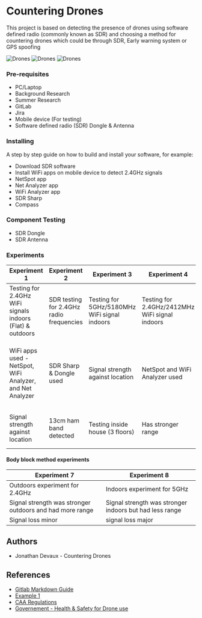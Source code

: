 # Countering Drones

This project is based on detecting the presence of drones using software defined radio (commonly known as SDR) and choosing a method for countering drones which could be through SDR, Early warning system or GPS spoofing

![Drones](https://i1.wp.com/www.suasnews.com/wp-content/uploads/2019/05/liteye-drone-detection.jpg?resize=218%2C150&ssl=1)
![Drones](https://images.idgesg.net/images/article/2020/01/snaptain-a15-drones-100827817-medium.jpg)
![Drones](https://2e2de02um3hsz26s7iwe817v-wpengine.netdna-ssl.com/wp-content/uploads/2019/10/gannet-drone-pro-350x200.jpg)

### Pre-requisites

* PC/Laptop
* Background Research
* Summer Research
* GitLab
* Jira
* Mobile device (For testing)
* Software defined radio (SDR) Dongle & Antenna

### Installing
A step by step guide on how to build and install your software, for example:

* Download SDR software
* Install WiFi apps on mobile device to detect 2.4GHz signals
* NetSpot app
* Net Analyzer app
* WiFi Analyzer app
* SDR Sharp
* Compass


 
### Component Testing

* SDR Dongle
* SDR Antenna

### Experiments 
| Experiment 1 | Experiment 2 | Experiment 3 | Experiment 4 | Experiment 5 | Experiment 6 |
| ------ | ------ | ------ | ------ | ------ | ------ |
| Testing for 2.4GHz WiFi signals indoors (Flat) & outdoors | SDR testing for 2.4GHz radio frequencies | Testing for 5GHz/5180MHz WiFi signal indoors | Testing for 2.4GHz/2412MHz WiFi signal indoors | Testing for 5GHz/5180MHz WiFi signal Outdoors | Testing for 2.4GHz/2412MHz WiFi signal Outdoors
| WiFi apps used - NetSpot, WiFi Analyzer, and Net Analyzer | SDR Sharp & Dongle used | Signal strength against location | NetSpot and WiFi Analyzer used | test the signal strength against the location | Once the signal reaches -100dBm the WiFi signal is no more viable and will not be able to connect or be discovered by the mobile device |
| Signal strength against location | 13cm ham band detected | Testing inside house (3 floors) | Has stronger range | signal strength is lost once the mobile device has reached the road | Garden has better signal strength |

#### Body block method experiments
| Experiment 7 | Experiment 8 |
| ------ | ------ |
| Outdoors experiment for 2.4GHz | Indoors experiment for 5GHz |
| Signal strength was stronger outdoors and had more range | Signal strength was stronger indoors but had less range |
| Signal loss minor | signal loss major |

## Authors

* Jonathan Devaux - Countering Drones

## References
* [Gitlab Markdown Guide](https://docs.gitlab.com/ee/user/markdown.html)
* [Example 1](https://github.com/erasmus-without-paper/ewp-specs-sec-intro/tree/v2.0.2)
* [CAA Regulations](https://info.caa.co.uk/uk-regulations/)
* [Governement - Health & Safety for Drone use](https://www.gov.uk/government/organisations/civil-aviation-authority#:~:text=The%20Civil%20Aviation%20Authority%20(CAA,the%20ATOL%20financial%20protection%20scheme))



